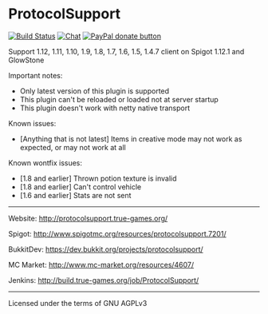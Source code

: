 ProtocolSupport
===============

[![Build Status](https://build.true-games.org/buildStatus/icon?job=ProtocolSupport)](https://build.true-games.org/job/ProtocolSupport/)
[![Chat](https://img.shields.io/badge/chat-on%20discord-7289da.svg)](https://discord.gg/x935y8p)
<span class="badge-paypal"><a href="https://www.paypal.com/cgi-bin/webscr?return=&business=true-games.org%40yandex.ru&bn=PP-DonationsBF%3Abtn_donateCC_LG.gif%3ANonHosted&cmd=_donations&rm=1&no_shipping=1&currency_code=USD" title="Donate to this project using Paypal"><img src="https://img.shields.io/badge/paypal-donate-yellow.svg" alt="PayPal donate button" /></a></span>

Support 1.12, 1.11, 1.10, 1.9, 1.8, 1.7, 1.6, 1.5, 1.4.7 client on Spigot 1.12.1 and GlowStone

Important notes:
* Only latest version of this plugin is supported
* This plugin can't be reloaded or loaded not at server startup
* This plugin doesn't work with netty native transport

Known issues:
* [Anything that is not latest] Items in creative mode may not work as expected, or may not work at all


Known wontfix issues:
* [1.8 and earlier] Thrown potion texture is invalid
* [1.8 and earlier] Can't control vehicle
* [1.6 and earlier] Stats are not sent

---

Website: http://protocolsupport.true-games.org/

Spigot: http://www.spigotmc.org/resources/protocolsupport.7201/

BukkitDev: https://dev.bukkit.org/projects/protocolsupport/

MC Market: http://www.mc-market.org/resources/4607/

Jenkins: http://build.true-games.org/job/ProtocolSupport/

---

Licensed under the terms of GNU AGPLv3
